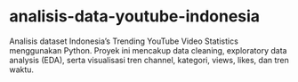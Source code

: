 # analisis-data-youtube-indonesia
Analisis dataset Indonesia’s Trending YouTube Video Statistics menggunakan Python. Proyek ini mencakup data cleaning, exploratory data analysis (EDA), serta visualisasi tren channel, kategori, views, likes, dan tren waktu.

